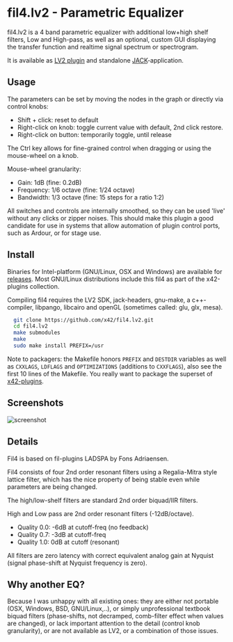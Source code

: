 fil4.lv2 - Parametric Equalizer
===============================

fil4.lv2 is a 4 band parametric equalizer with additional low+high shelf
filters, Low and High-pass, as well as an optional, custom GUI displaying
the transfer function and realtime signal spectrum or spectrogram.

It is available as [LV2 plugin](http://lv2plug.in/) and standalone
[JACK](http://jackaudio.org/)-application.


Usage
-----

The parameters can be set by moving the nodes in the graph or directly
via control knobs:

*   Shift + click: reset to default
*   Right-click on knob: toggle current value with default, 2nd click restore.
*   Right-click on button: temporarily toggle, until release

The Ctrl key allows for fine-grained control when dragging or
using the mouse-wheel on a knob.

Mouse-wheel granularity:
*   Gain: 1dB (fine: 0.2dB)
*   Frequency: 1/6 octave (fine: 1/24 octave)
*   Bandwidth: 1/3 octave (fine: 15 steps for a ratio 1:2)

All switches and controls are internally smoothed, so they can be
used 'live' without any clicks or zipper noises. This should make
this plugin a good candidate for use in systems that allow automation
of plugin control ports, such as Ardour, or for stage use.


Install
-------

Binaries for Intel-platform (GNU/Linux, OSX and Windows) are available
for [releases](https://github.com/x42/fil4.lv2/releases). Most GNU/Linux
distributions include this fil4 as part of the x42-plugins collection.


Compiling fil4 requires the LV2 SDK, jack-headers, gnu-make, a c++-compiler,
libpango, libcairo and openGL (sometimes called: glu, glx, mesa).

```bash
  git clone https://github.com/x42/fil4.lv2.git
  cd fil4.lv2
  make submodules
  make
  sudo make install PREFIX=/usr
```

Note to packagers: the Makefile honors `PREFIX` and `DESTDIR` variables as well
as `CXXLAGS`, `LDFLAGS` and `OPTIMIZATIONS` (additions to `CXXFLAGS`), also
see the first 10 lines of the Makefile.
You really want to package the superset of [x42-plugins](https://github.com/x42/x42-plugins).


Screenshots
-----------

![screenshot](https://raw.github.com/x42/fil4.lv2/master/img/fil4_v6.png "Fil4 GUI")


Details
-------

Fil4 is based on fil-plugins LADSPA by Fons Adriaensen.

Fil4 consists of four 2nd order resonant filters using a Regalia-Mitra
style lattice filter, which has the nice property of being stable
even while parameters are being changed.

The high/low-shelf filters are standard 2nd order biquad/IIR filters.

High and Low pass are 2nd order resonant filters (-12dB/octave).
*   Quality 0.0: -6dB at cutoff-freq (no feedback)
*   Quality 0.7: -3dB at cutoff-freq
*   Quality 1.0:  0dB at cutoff (resonant)

All filters are zero latency with correct equivalent analog gain at Nyquist
(signal phase-shift at Nyquist frequency is zero).


Why another EQ?
---------------

Because I was unhappy with all existing ones: they are either not portable
(OSX, Windows, BSD, GNU/Linux,..), or simply unprofessional textbook biquad
filters (phase-shifts, not decramped, comb-filter effect when values are
changed), or lack important attention to the detail (control knob granularity),
or are not available as LV2, or a combination of those issues.
